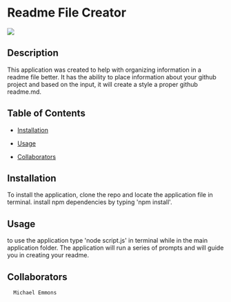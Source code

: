 # Readme File Creator

  ![](https://img.shields.io/github/languages/top/memmo01/node-readme-creation)
  
  ## Description
  
  This application was created to help with organizing information in a readme file better. It has the ability to place information about your github project and based on the input, it will create a style a proper github readme.md. 
  
  
  ## Table of Contents

  * [Installation](#installation)

  * [Usage](#usage)

  * [Collaborators](#collaborators)
  
  

  ## Installation

  To install the application, clone the repo and locate the application file in terminal. install npm dependencies by typing 'npm install'.

  ## Usage

  to use the application type 'node script.js' in terminal while in the main application folder. The application will run a series of prompts and will guide you in creating your readme.
  
  
  
  ## Collaborators
      Michael Emmons
